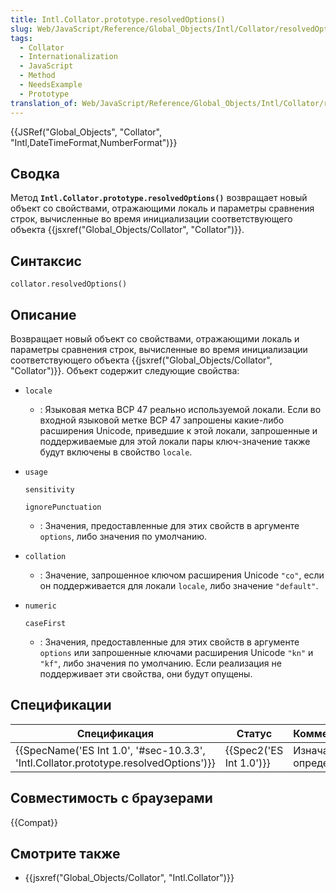 ```yaml
---
title: Intl.Collator.prototype.resolvedOptions()
slug: Web/JavaScript/Reference/Global_Objects/Intl/Collator/resolvedOptions
tags:
  - Collator
  - Internationalization
  - JavaScript
  - Method
  - NeedsExample
  - Prototype
translation_of: Web/JavaScript/Reference/Global_Objects/Intl/Collator/resolvedOptions
---
```


{{JSRef("Global_Objects", "Collator", "Intl,DateTimeFormat,NumberFormat")}}

## Сводка

Метод **`Intl.Collator.prototype.resolvedOptions()`** возвращает новый объект со свойствами, отражающими локаль и параметры сравнения строк, вычисленные во время инициализации соответствующего объекта {{jsxref("Global_Objects/Collator", "Collator")}}.

## Синтаксис

```
collator.resolvedOptions()
```

## Описание

Возвращает новый объект со свойствами, отражающими локаль и параметры сравнения строк, вычисленные во время инициализации соответствующего объекта {{jsxref("Global_Objects/Collator", "Collator")}}. Объект содержит следующие свойства:

- `locale`
  - : Языковая метка BCP 47 реально используемой локали. Если во входной языковой метке BCP 47 запрошены какие-либо расширения Unicode, приведшие к этой локали, запрошенные и поддерживаемые для этой локали пары ключ-значение также будут включены в свойство `locale`.
- `usage`

  `sensitivity`

  `ignorePunctuation`

  - : Значения, предоставленные для этих свойств в аргументе `options`, либо значения по умолчанию.

- `collation`
  - : Значение, запрошенное ключом расширения Unicode `"co"`, если он поддерживается для локали `locale`, либо значение `"default"`.
- `numeric`

  `caseFirst`

  - : Значения, предоставленные для этих свойств в аргументе `options` или запрошенные ключами расширения Unicode `"kn"` и `"kf"`, либо значения по умолчанию. Если реализация не поддерживает эти свойства, они будут опущены.

## Спецификации

| Спецификация                                                                         | Статус                  | Комментарии              |
| ------------------------------------------------------------------------------------ | ----------------------- | ------------------------ |
| {{SpecName('ES Int 1.0', '#sec-10.3.3', 'Intl.Collator.prototype.resolvedOptions')}} | {{Spec2('ES Int 1.0')}} | Изначальное определение. |

## Совместимость с браузерами

{{Compat}}

## Смотрите также

- {{jsxref("Global_Objects/Collator", "Intl.Collator")}}
